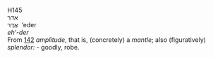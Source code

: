 <body>
  <p>H145<br>  אדר  <br> אֶדֶר  ‎  ‘eder  <br><i>eh‘-der </i><br>From <a href="h0142.htm">142</a>  <i>amplitude</i>, that is, (concretely) a <i>mantle</i>; also (figuratively) <i>splendor: - </i>goodly, robe.<br></p>
 </body>